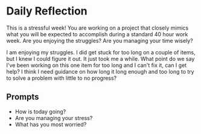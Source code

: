 # Daily Reflection
This is a stressful week! You are working on a project that closely mimics what you will be expected to accomplish during a standard 40 hour work week. Are you enjoying the struggles? Are you managing your time wisely? 

I am enjoying my struggles. I did get stuck for too long on a couple of items, but I knew I could figure it out. It just took me a while. What point do we say I've been working on this one item for too long and I can't fix it, can I get help? I think I need guidance on how long it long enough and too long to try to solve a problem with little to no progress?

## Prompts
- How is today going? 
- Are you managing your stress?
- What has you most worried?